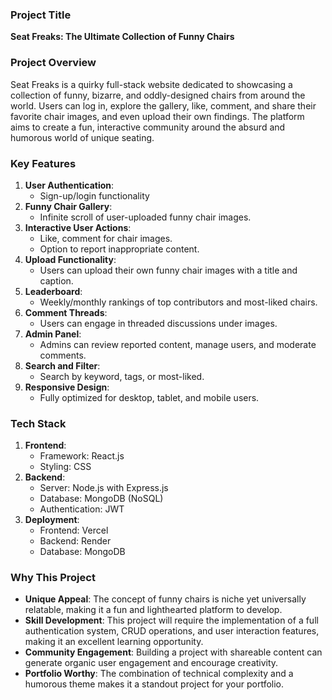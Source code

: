 ### **Project Title**  
**Seat Freaks: The Ultimate Collection of Funny Chairs**  

### **Project Overview**  
Seat Freaks is a quirky full-stack website dedicated to showcasing a collection of funny, bizarre, and oddly-designed chairs from around the world. Users can log in, explore the gallery, like, comment, and share their favorite chair images, and even upload their own findings. The platform aims to create a fun, interactive community around the absurd and humorous world of unique seating.  

### **Key Features**  
1. **User Authentication**:  
   - Sign-up/login functionality
2. **Funny Chair Gallery**:  
   - Infinite scroll of user-uploaded funny chair images.  
3. **Interactive User Actions**:  
   - Like, comment for chair images.  
   - Option to report inappropriate content.  
4. **Upload Functionality**:  
   - Users can upload their own funny chair images with a title and caption.  
5. **Leaderboard**:  
   - Weekly/monthly rankings of top contributors and most-liked chairs.  
6. **Comment Threads**:  
   - Users can engage in threaded discussions under images.  
7. **Admin Panel**:  
   - Admins can review reported content, manage users, and moderate comments.  
8. **Search and Filter**:  
   - Search by keyword, tags, or most-liked.  
9. **Responsive Design**:  
    - Fully optimized for desktop, tablet, and mobile users.  

### **Tech Stack**  
1. **Frontend**:  
   - Framework: React.js   
   - Styling: CSS 
2. **Backend**:  
   - Server: Node.js with Express.js  
   - Database: MongoDB (NoSQL) 
   - Authentication: JWT 
3. **Deployment**:  
   - Frontend: Vercel
   - Backend: Render 
   - Database: MongoDB 

### **Why This Project**  
- **Unique Appeal**: The concept of funny chairs is niche yet universally relatable, making it a fun and lighthearted platform to develop.  
- **Skill Development**: This project will require the implementation of a full authentication system, CRUD operations, and user interaction features, making it an excellent learning opportunity.  
- **Community Engagement**: Building a project with shareable content can generate organic user engagement and encourage creativity.  
- **Portfolio Worthy**: The combination of technical complexity and a humorous theme makes it a standout project for your portfolio.  
